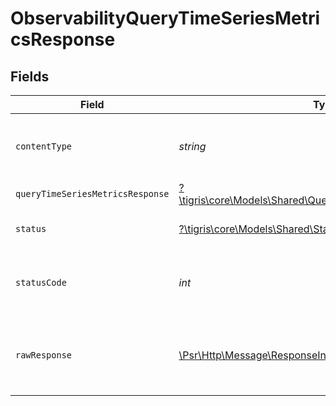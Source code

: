 # ObservabilityQueryTimeSeriesMetricsResponse


## Fields

| Field                                                                                                               | Type                                                                                                                | Required                                                                                                            | Description                                                                                                         |
| ------------------------------------------------------------------------------------------------------------------- | ------------------------------------------------------------------------------------------------------------------- | ------------------------------------------------------------------------------------------------------------------- | ------------------------------------------------------------------------------------------------------------------- |
| `contentType`                                                                                                       | *string*                                                                                                            | :heavy_check_mark:                                                                                                  | HTTP response content type for this operation                                                                       |
| `queryTimeSeriesMetricsResponse`                                                                                    | [?\tigris\core\Models\Shared\QueryTimeSeriesMetricsResponse](../../Models/Shared/QueryTimeSeriesMetricsResponse.md) | :heavy_minus_sign:                                                                                                  | OK                                                                                                                  |
| `status`                                                                                                            | [?\tigris\core\Models\Shared\Status](../../Models/Shared/Status.md)                                                 | :heavy_minus_sign:                                                                                                  | Default error response                                                                                              |
| `statusCode`                                                                                                        | *int*                                                                                                               | :heavy_check_mark:                                                                                                  | HTTP response status code for this operation                                                                        |
| `rawResponse`                                                                                                       | [\Psr\Http\Message\ResponseInterface](https://www.php-fig.org/psr/psr-7/#33-psrhttpmessageresponseinterface)        | :heavy_check_mark:                                                                                                  | Raw HTTP response; suitable for custom response parsing                                                             |
